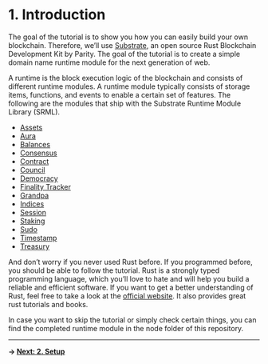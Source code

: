 # 1. Introduction

The goal of the tutorial is to show you how you can easily build your own blockchain. Therefore, we’ll use [Substrate](https://github.com/paritytech/substrate), an open source Rust Blockchain Development Kit by Parity. The goal of the tutorial is to create a simple domain name runtime module for the next generation of web. 

A runtime is the block execution logic of the blockchain and consists of different runtime modules. A runtime module typically consists of storage items, functions, and events to enable a certain set of features. The following are the modules that ship with the Substrate Runtime Module Library (SRML).

* [Assets](https://crates.parity.io/srml_assets/index.html) 
* [Aura](https://crates.parity.io/srml_aura/index.html)  
* [Balances](https://crates.parity.io/srml_balances/index.html) 
* [Consensus](https://crates.parity.io/srml_consensus/index.html) 
* [Contract](https://crates.parity.io/srml_contract/index.html) 
* [Council](https://crates.parity.io/srml_council/index.html) 
* [Democracy]() 
* [Finality Tracker](https://crates.parity.io/srml_democracy/index.html) 
* [Grandpa](https://crates.parity.io/srml_grandpa/index.html) 
* [Indices](https://crates.parity.io/srml_indices/index.html) 
* [Session](https://crates.parity.io/srml_session/index.html) 
* [Staking](https://crates.parity.io/srml_staking/index.html) 
* [Sudo](https://crates.parity.io/srml_sudo/index.html) 
* [Timestamp](https://crates.parity.io/srml_timestamp/index.html) 
* [Treasury](https://crates.parity.io/srml_treasury/index.html) 

And don’t worry if you never used Rust before. If you programmed before, you should be able to follow the tutorial. Rust is a strongly typed programming language, which you’ll love to hate and will help you build a reliable and efficient software. If you want to get a better understanding of Rust, feel free to take a look at the [official website](https://www.rust-lang.org/). It also provides great rust tutorials and books. 

In case you want to skip the tutorial or simply check certain things, you can find the completed runtime module in the node folder of this repository.

---
**-> [Next: 2. Setup](./2_setup.md)**
